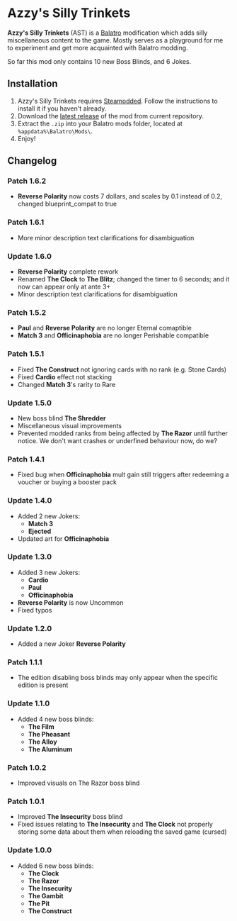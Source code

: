 # Azzy's Silly Trinkets

**Azzy's Silly Trinkets** (AST) is a [Balatro](https://www.playbalatro.com) modification which adds silly miscellaneous content to the game. Mostly serves as a playground for me to experiment and get more acquainted with Balatro modding.
  
So far this mod only contains 10 new Boss Blinds, and 6 Jokes.

## Installation

1. Azzy's Silly Trinkets requires [Steamodded](https://github.com/Steamodded/smods). Follow the instructions to install it if you haven't already.
2. Download the [latest release](https://github.com/TheHamester/azzys-silly-trinkets/releases/latest) of the mod from current repository.
3. Extract the `.zip` into your Balatro mods folder, located at `%appdata%\Balatro\Mods\`.
4. Enjoy!

## Changelog

### Patch 1.6.2
* **Reverse Polarity** now costs 7 dollars, and scales by 0.1 instead of 0.2, changed blueprint_compat to true

### Patch 1.6.1
* More minor description text clarifications for disambiguation

### Update 1.6.0
* **Reverse Polarity** complete rework
* Renamed **The Clock** to **The Blitz**; changed the timer to 6 seconds; and it now can appear only at ante 3+
* Minor description text clarifications for disambiguation

### Patch 1.5.2
* **Paul** and **Reverse Polarity** are no longer Eternal comaptible
* **Match 3** and **Officinaphobia** are no longer Perishable compatible

### Patch 1.5.1
* Fixed **The Construct** not ignoring cards with no rank (e.g. Stone Cards)
* Fixed **Cardio** effect not stacking
* Changed **Match 3**'s rarity to Rare

### Update 1.5.0
* New boss blind **The Shredder**
* Miscellaneous visual improvements
* Prevented modded ranks from being affected by **The Razor** until further notice. We don't want crashes or underfined behaviour now, do we?

### Patch 1.4.1
* Fixed bug when **Officinaphobia** mult gain still triggers after redeeming a voucher or buying a booster pack

### Update 1.4.0
* Added 2 new Jokers:
    * **Match 3**
    * **Ejected**
* Updated art for **Officinaphobia**

### Update 1.3.0
* Added 3 new Jokers:
    * **Cardio**
    * **Paul**
    * **Officinaphobia**
* **Reverse Polarity** is now Uncommon
* Fixed typos

### Update 1.2.0
* Added a new Joker **Reverse Polarity**

### Patch 1.1.1
* The edition disabling boss blinds may only appear when the specific edition is present

### Update 1.1.0
* Added 4 new boss blinds:
    * **The Film**
    * **The Pheasant**
    * **The Alloy**
    * **The Aluminum**

### Patch 1.0.2
* Improved visuals on The Razor boss blind

### Patch 1.0.1
* Improved **The Insecurity** boss blind
* Fixed issues relating to **The Insecurity** and **The Clock** not properly storing some data about them when reloading the saved game (cursed)

### Update 1.0.0
* Added 6 new boss blinds:
    * **The Clock**
    * **The Razor**
    * **The Insecurity**
    * **The Gambit**
    * **The Pit**
    * **The Construct**
